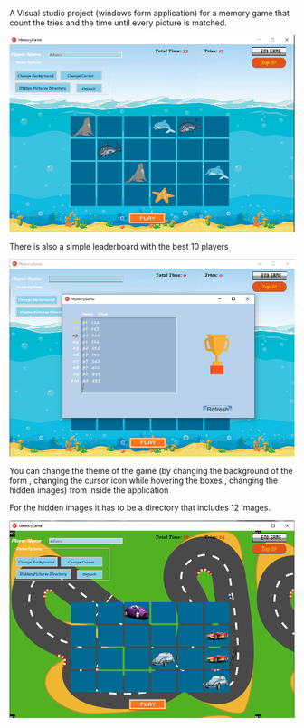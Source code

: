 A Visual studio project (windows form application) for a memory game that count the tries and the time until every picture is matched.

![](IMAGES/Screenshot.png)

There is also a simple leaderboard with the best 10 players

![](IMAGES/Screenshot3.png)

You can change the theme of the game (by changing the background of the form , changing the cursor icon while hovering the boxes , changing the hidden images) from inside the application

For the hidden images it has to be a directory that includes 12 images.

![](IMAGES/Screenshot1.png)
